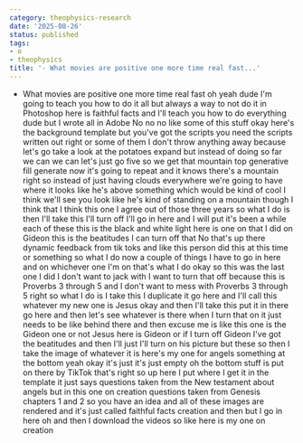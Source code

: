 ```yaml
---
category: theophysics-research
date: '2025-08-26'
status: published
tags:
- o
- theophysics
title: '- What movies are positive one more time real fast...'
---
```

   
   
- What movies are positive one more time real fast oh yeah dude I'm going to teach you how to do it all but always a way to not do it in Photoshop here is faithful facts and I'll teach you how to do everything dude but I wrote all in Adobe No no no like some of this stuff okay here's the background template but you've got the scripts you need the scripts written out right or some of them I don't throw anything away because let's go take a look at the potatoes expand but instead of doing so far we can we can let's just go five so we get that mountain top generative fill generate now it's going to repeat and it knows there's a mountain right so instead of just having clouds everywhere we're going to have where it looks like he's above something which would be kind of cool I think we'll see you look like he's kind of standing on a mountain though I think that I think this one I agree out of those three years so what I do is then I'll take this I'll turn off I'll go in here and I will put it's been a while each of these this is the black and white light here is one on that I did on Gideon this is the beatitudes I can turn off that No that's up there dynamic feedback from tik toks and like this person did this at this time or something so what I do now a couple of things I have to go in here and on whichever one I'm on that's what I do okay so this was the last one I did I don't want to jack with I want to turn that off because this is Proverbs 3 through 5 and I don't want to mess with Proverbs 3 through 5 right so what I do is I take this I duplicate it go here and I'll call this whatever my new one is Jesus okay and then I'll take this put it in there go here and then let's see whatever is there when I turn that on it just needs to be like behind there and then excuse me is like this one is the Gideon one or not Jesus here is Gideon or if I turn off Gideon I've got the beatitudes and then I'll just I'll turn on his picture but these so then I take the image of whatever it is here's my one for angels something at the bottom yeah okay it's just it's just empty oh the bottom stuff is put on there by TikTok that's right so up here I put where I get it in the template it just says questions taken from the New testament about angels but in this one on creation questions taken from Genesis chapters 1 and 2 so you have an idea and all of these images are rendered and it's just called faithful facts creation and then but I go in here oh and then I download the videos so like here is my one on creation
